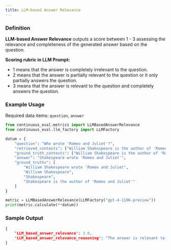 ```yaml
---
title: LLM-based Answer Relevance
---
```


### Definition


**LLM-based Answer Relevance** outputs a score between 1 - 3 assessing the relevance and completeness of the generated answer based on the question.


**Scoring rubric in LLM Prompt:**
- 1 means that the answer is completely irrelevant to the question.
- 2 means that the answer is partially relevant to the question or it only partially answers the question.
- 3 means that the answer is relevant to the question and completely answers the question.



### Example Usage

Required data items: `question`, `answer`

```python
from continuous_eval.metrics import LLMBasedAnswerRelevance
from continuous_eval.llm_factory import LLMFactory

datum = {
    "question": "Who wrote 'Romeo and Juliet'?",
    "retrieved_contexts": ["William Shakespeare is the author of 'Romeo and Juliet'."],
    "ground_truth_contexts": ["William Shakespeare is the author of 'Romeo and Juliet'."],
    "answer": "Shakespeare wrote 'Romeo and Juliet'",
    "ground_truths": [
        "William Shakespeare wrote 'Romeo and Juliet", 
        "William Shakespeare", 
        "Shakespeare", 
        "Shakespeare is the author of 'Romeo and Juliet'"
    ]
}

metric = LLMBasedAnswerRelevance(LLMFactory("gpt-4-1106-preview"))
print(metric.calculate(**datum))
```

### Sample Output

```JSON
{
    'LLM_based_answer_relevance': 3.0, 
    'LLM_based_answer_relevance_reasoning': "The answer is relevant to the question and completely answers the question by correctly identifying Shakespeare as the author of 'Romeo and Juliet'."
}
```
